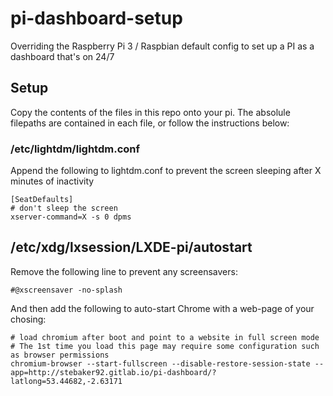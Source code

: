 # pi-dashboard-setup
Overriding the Raspberry Pi 3 / Raspbian default config to set up a PI as a dashboard that's on 24/7


## Setup

Copy the contents of the files in this repo onto your pi. The absolule filepaths are contained in each file, or follow the instructions below:

### /etc/lightdm/lightdm.conf

Append the following to lightdm.conf to prevent the screen sleeping after X minutes of inactivity 

```
[SeatDefaults]
# don't sleep the screen
xserver-command=X -s 0 dpms
```


## /etc/xdg/lxsession/LXDE-pi/autostart

Remove the following line to prevent any screensavers:
```
#@xscreensaver -no-splash
```
And then add the following to auto-start Chrome with a web-page of your chosing:

```
# load chromium after boot and point to a website in full screen mode
# The 1st time you load this page may require some configuration such as browser permissions 
chromium-browser --start-fullscreen --disable-restore-session-state --app=http://stebaker92.gitlab.io/pi-dashboard/?latlong=53.44682,-2.63171
```
